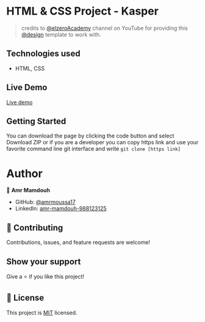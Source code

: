 # HTML & CSS Project - Kasper
> credits to [@elzeroAcademy](https://www.youtube.com/@ElzeroAcademy) channel on YouTube for providing this [@design](https://www.graphberry.com/item/kasper-one-page-psd-template)
template to work with.

## Technologies used

- HTML, CSS

## Live Demo 

[Live demo](https://kasper-2133d9.netlify.app/)

## Getting Started
You can download the page by clicking the code button and select Download ZIP or if you are a developer you can copy https link and use your favorite command line git interface and write `git clone [https link] `

# Author

👤 **Amr Mamdouh**

- GitHub: [@amrmoussa17](https://github.com/amrmoussa17)
- LinkedIn: [amr-mamdouh-988123125](https://www.linkedin.com/in/amr-mamdouh-988123125)

## 🤝 Contributing

Contributions, issues, and feature requests are welcome!

## Show your support

Give a ⭐️ if you like this project!

## 📝 License

This project is [MIT](./MIT.md) licensed.
